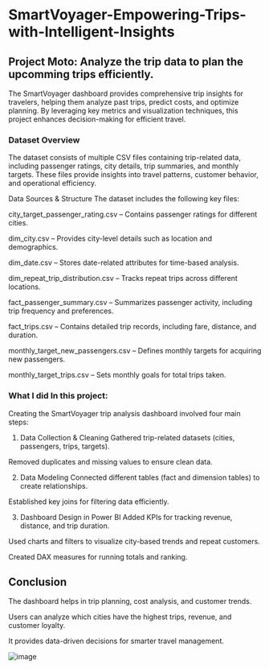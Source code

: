 # SmartVoyager-Empowering-Trips-with-Intelligent-Insights
## Project Moto: Analyze the trip data to plan the upcomming trips efficiently.
The SmartVoyager dashboard provides comprehensive trip insights for travelers, helping them analyze past trips, predict costs, and optimize planning. By leveraging key metrics and visualization techniques, this project enhances decision-making for efficient travel.

### Dataset Overview
The dataset consists of multiple CSV files containing trip-related data, including passenger ratings, city details, trip summaries, and monthly targets. These files provide insights into travel patterns, customer behavior, and operational efficiency.

Data Sources & Structure
The dataset includes the following key files:

city_target_passenger_rating.csv – Contains passenger ratings for different cities.

dim_city.csv – Provides city-level details such as location and demographics.

dim_date.csv – Stores date-related attributes for time-based analysis.

dim_repeat_trip_distribution.csv – Tracks repeat trips across different locations.

fact_passenger_summary.csv – Summarizes passenger activity, including trip frequency and preferences.

fact_trips.csv – Contains detailed trip records, including fare, distance, and duration.

monthly_target_new_passengers.csv – Defines monthly targets for acquiring new passengers.

monthly_target_trips.csv – Sets monthly goals for total trips taken.

### What I did In this project: 
Creating the SmartVoyager trip analysis dashboard involved four main steps:

1. Data Collection & Cleaning
Gathered trip-related datasets (cities, passengers, trips, targets).

Removed duplicates and missing values to ensure clean data.

2. Data Modeling
Connected different tables (fact and dimension tables) to create relationships.

Established key joins for filtering data efficiently.

3. Dashboard Design in Power BI
Added KPIs for tracking revenue, distance, and trip duration.

Used charts and filters to visualize city-based trends and repeat customers.

Created DAX measures for running totals and ranking.
## Conclusion
The dashboard helps in trip planning, cost analysis, and customer trends.

Users can analyze which cities have the highest trips, revenue, and customer loyalty.

It provides data-driven decisions for smarter travel management.

![image](https://github.com/user-attachments/assets/74081169-965f-4636-be49-9aee678996b8)
